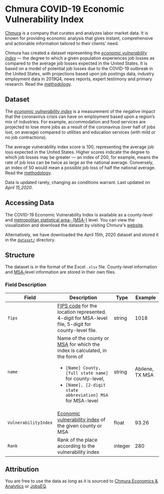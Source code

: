 # Chmura COVID-19 Economic Vulnerability Index

[Chmura](http://www.chmuraecon.com/) is a company that curates and analyzes labor market data. It is known for providing economic analysis that gives instant, comprehensive and actionable information tailored to their clients' need.

Chmura has created a dataset representing the [_economic vulnerability index_](http://www.chmuraecon.com/interactive/covid-19-economic-vulnerability-index/) — the degree to which a given population experiences job losses as compared to the average job losses expected in the United States. It is based on a model of potential job losses due to the COVID-19 outbreak in the United States, with projections based upon job postings data, industry employment data in 2019Q4, news reports, expert testimony and primary research. Read the [methodology](http://www.chmuraecon.com/interactive/covid-19-economic-vulnerability-index/).

## Dataset

The [_economic vulnerability index_](http://www.chmuraecon.com/interactive/covid-19-economic-vulnerability-index/) is a measurement of the negative impact that the coronavirus crisis can have on employment based upon a region’s mix of industries. For example, accommodation and food services are projected to lose more jobs as a result of the coronavirus (over half of jobs lost, on average) compared to utilities and education services (with mild or no job contractions).

The average vulnerability index score is 100, representing the average job loss expected in the United States. Higher scores indicate the degree to which job losses may be greater — an index of 200, for example, means the rate of job loss can be twice as large as the national average. Conversely, an index of 50 would mean a possible job loss of half the national average. Read the [methodology](http://www.chmuraecon.com/interactive/covid-19-economic-vulnerability-index/).

Data is updated rarely, changing as conditions warrant. Last updated on _April 15,2020_.

## Accessing Data

The COVID-19 Economic Vulnerability Index is available as a county-level and [metropolitan statistical area- (MSA-)](https://en.wikipedia.org/wiki/Metropolitan_statistical_area) level. You can view the visualization and download the dataset by visiting Chmura's [website](http://www.chmuraecon.com/interactive/covid-19-economic-vulnerability-index/). 

Alternatively, we have downloaded the April 15th, 2020 dataset and stored it in the [`dataset/`](dataset/) directory.

## Structure

The dataset is in the format of the Excel `.xlsx` file. County-level information and [MSA-](https://en.wikipedia.org/wiki/Metropolitan_statistical_area)level information are stored in their own files.

### Field Description

| Field | Description | Type | Example |
|-|-|-|-|
| `fips` | [FIPS code](https://www.census.gov/quickfacts/fact/note/US/fips) for the location represented. 4-digit for MSA-level file, 5-digit for county-level file. | string | 1018 |
| `name` | Name of the county or [MSA](https://en.wikipedia.org/wiki/Metropolitan_statistical_area) for which the index is calculated, in the form of <ul><li>`[Name] County, [full state name]` for county-level,</li><li>`[Name], [2-digit state abbreviation] MSA` for MSA-level</li></ul> | string | Abilene, TX MSA |
| `VulnerabilityIndex` | [Economic vulnerability index](http://www.chmuraecon.com/interactive/covid-19-economic-vulnerability-index/) of the given county or MSA | float | 93.26 |
| `Rank` | Rank of the place according to the vulnerability index | integer | 280 |

## Attribution 

You are free to use the data as long as it is sourced to [Chmura Economics & Analytics](http://chmuraecon.com/) or [JobsEQ](http://chmuraecon.com/jobseq).
